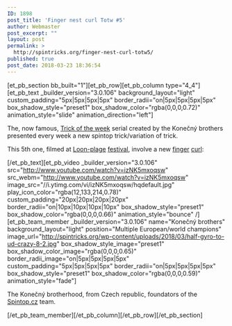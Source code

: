 ```yaml
---
ID: 1898
post_title: 'Finger nest curl Totw #5'
author: Webmaster
post_excerpt: ""
layout: post
permalink: >
  http://spintricks.org/finger-nest-curl-totw5/
published: true
post_date: 2018-03-23 18:36:54
---
```

[et_pb_section bb_built="1"][et_pb_row][et_pb_column type="4_4"][et_pb_text _builder_version="3.0.106" background_layout="light" custom_padding="5px|5px|5px|5px" border_radii="on|5px|5px|5px|5px" box_shadow_style="preset1" box_shadow_color="rgba(0,0,0,0.72)" animation_style="slide" animation_direction="left"]

The, now famous, <a href="/tag/totw">Trick of the week</a> serial created by the Konečný brothers presented every week a new spintop trick/variation of trick.

This 5th one, filmed at <a href="/tag/loon-plage">Loon-plage</a> <a href="/tag/festival">festival</a>, involve a new <a href="/tag/finger">finger</a> <a href="/tag/curl">curl</a>:

[/et_pb_text][et_pb_video _builder_version="3.0.106" src="http://www.youtube.com/watch?v=izNK5mxoqsw" src_webm="http://www.youtube.com/watch?v=izNK5mxoqsw" image_src="//i.ytimg.com/vi/izNK5mxoqsw/hqdefault.jpg" play_icon_color="rgba(12,133,214,0.78)" custom_padding="20px|20px|20px|20px" border_radii="on|10px|10px|10px|10px" box_shadow_style="preset1" box_shadow_color="rgba(0,0,0,0.66)" animation_style="bounce" /][et_pb_team_member _builder_version="3.0.106" name="Konečný brothers" background_layout="light" position="Multiple European/world champions" image_url="http://spintricks.org/wp-content/uploads/2018/03/half-gyro-to-ud-crazy-8-2.jpg" box_shadow_style_image="preset1" box_shadow_color_image="rgba(0,0,0,0.65)" border_radii_image="on|5px|5px|5px|5px" custom_padding="5px|5px|5px|5px" border_radii="on|5px|5px|5px|5px" box_shadow_style="preset1" box_shadow_color="rgba(0,0,0,0.59)" animation_style="fade"]

The Konečný brotherhood, from Czech republic, foundators of the <a href="http://spintop.cz">Spintop.cz</a> team.

[/et_pb_team_member][/et_pb_column][/et_pb_row][/et_pb_section]